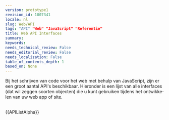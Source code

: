 ```yaml
---
version: prototype1
revision_id: 1007341
locale: nl
slug: Web/API
tags: "API" "Web" "JavaScript" "Referentie"
title: Web API Interfaces
summary: 
keywords: 
needs_technical_review: False
needs_editorial_review: False
needs_localization: False
table_of_contents_depth: 1
based_on: None
---
```

<p><span id="result_box" lang="nl"><span class="hps">Bij het schrijven van</span> <span class="hps">code</span> <span class="hps">voor het web</span> <span class="hps">met behulp van JavaScript</span><span>, zijn er</span> <span class="hps">een groot aantal</span> <span class="hps">API's</span> <span class="hps">beschikbaar</span><span>.</span> <span class="hps">Hieronder is een lijst</span> <span class="hps">van</span> <span class="hps">alle</span> <span class="hps">interfaces</span> <span class="atn hps">(</span><span>dat wil zeggen</span> <span class="hps">soorten objecten</span><span>) die u</span> <span class="hps">kunt</span><span class="hps"> gebruiken tijdens het</span> <span class="hps">ontwikkelen van uw</span> <span class="hps">web</span> <span class="hps">app</span> <span class="hps">of site.</span></span><br>
  </p>

<div>{{APIListAlpha}}</div>

